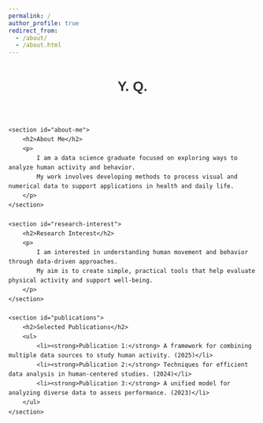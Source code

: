 ```yaml
---
permalink: /
author_profile: true
redirect_from:
  - /about/
  - /about.html
---
```


<html lang="en">
<head>
    <meta charset="UTF-8">
    <meta name="viewport" content="width=device-width, initial-scale=1.0">
    <title>Academic Homepage</title>
    <style>
        body {
            font-family: Arial, sans-serif;
            margin: 2em;
            line-height: 1.6;
        }
        h1, h2 {
            color: #333;
        }
        ul {
            list-style-type: disc;
            margin-left: 1.5em;
        }
    </style>
</head>
<body>
    <header>
        <h1>Y. Q.</h1>
    </header>

    <section id="about-me">
        <h2>About Me</h2>
        <p>
            I am a data science graduate focused on exploring ways to analyze human activity and behavior. 
            My work involves developing methods to process visual and numerical data to support applications in health and daily life.
        </p>
    </section>

    <section id="research-interest">
        <h2>Research Interest</h2>
        <p>
            I am interested in understanding human movement and behavior through data-driven approaches. 
            My aim is to create simple, practical tools that help evaluate physical activity and support well-being.
        </p>
    </section>

    <section id="publications">
        <h2>Selected Publications</h2>
        <ul>
            <li><strong>Publication 1:</strong> A framework for combining multiple data sources to study human activity. (2025)</li>
            <li><strong>Publication 2:</strong> Techniques for efficient data analysis in human-centered studies. (2024)</li>
            <li><strong>Publication 3:</strong> A unified model for analyzing diverse data to assess performance. (2023)</li>
        </ul>
    </section>
</body>
</html>
